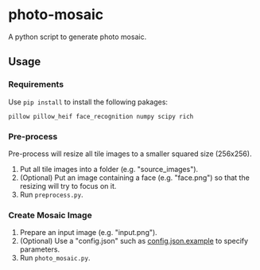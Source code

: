 # photo-mosaic
A python script to generate photo mosaic.

## Usage

### Requirements

Use `pip install` to install the following pakages:
```
pillow pillow_heif face_recognition numpy scipy rich
```

### Pre-process

Pre-process will resize all tile images to a smaller squared size (256x256).
1. Put all tile images into a folder (e.g. "source_images").
2. (Optional) Put an image containing a face (e.g. "face.png") so that the resizing will try to focus on it.
3. Run `preprocess.py`.

### Create Mosaic Image

1. Prepare an input image (e.g. "input.png").
2. (Optional) Use a "config.json" such as [config.json.example](config.json.example) to specify parameters.
3. Run `photo_mosaic.py`.
